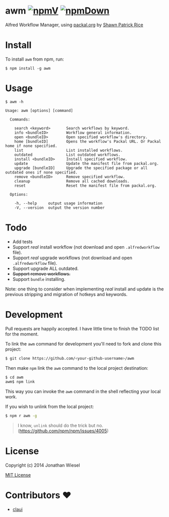 awm [![npmV]][npmUrl] [![npmDown]][npmUrl]
=============

Alfred Workflow Manager, using [packal.org](http://packal.org) by [Shawn Patrick Rice](https://github.com/shawnrice)

# Install

To install `awm` from npm, run:

```
$ npm install -g awm
```

# Usage

```
$ awm -h

Usage: awm [options] [command]

  Commands:

    search <keyword>       Search workflows by keyword.
    info <bundleID>        Workflow general information.
    open <bundleID>        Open specified workflow's directory.
    home [bundleID]        Opens the workflow's Packal URL. Or Packal home if none specified.
    list                   List installed workflows.
    outdated               List outdated workflows.
    install <bundleID>     Install specified workflow.
    update                 Update the manifest file from packal.org.
    upgrade [bundleID]     Upgrade the specified package or all outdated ones if none specified.
    remove <bundleID>      Remove specified workflow.
    cleanup                Remove all cached downloads.
    reset                  Reset the manifest file from packal.org.

  Options:

    -h, --help     output usage information
    -V, --version  output the version number
```

# Todo

* Add tests
* Support *real* install workflow (not download and open `.alfredworkflow` file).
* Support *real* upgrade workflows (not download and open `.alfredworkflow` file).
* Support upgrade ALL outdated.
* ~~Support remove workflows.~~
* Support `bundle` installing.

Note: one thing to consider when implementing *real* install and update is the previous stripping and migration of hotkeys and keywords.

# Development

Pull requests are happily accepted. I have little time to finish the TODO list for the moment.

To link the `awm` command for development you'll need to fork and clone this project:

```sh
$ git clone https://github.com/<your-github-username>/awm
```

Then make `npm` link the `awm` command to the local project destination:

```sh
$ cd awm
awm$ npm link
```

This way you can invoke the `awm` command in the shell reflecting your local work.

If you wish to unlink from the local project:

```sh
$ npm r awm -g
```

> I know, `unlink` should do the trick but no. (https://github.com/npm/npm/issues/4005)

# License

Copyright (c) 2014 Jonathan Wiesel

[MIT License](http://jonathanwiesel.mit-license.org/)

[npmV]: https://img.shields.io/npm/v/awm.svg
[npmDown]: https://img.shields.io/npm/dm/awm.svg
[npmUrl]: https://www.npmjs.com/package/awm

# Contributors :heart:

* [claui](https://github.com/claui)